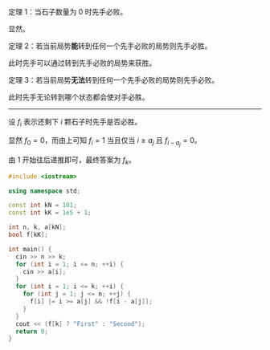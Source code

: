 定理 $1$：当石子数量为 $0$ 时先手必败。

显然。

定理 $2$：若当前局势**能**转到任何一个先手必败的局势则先手必胜。

此时先手可以通过转到先手必败的局势来获胜。

定理 $3$：若当前局势**无法**转到任何一个先手必败的局势则先手必败。

此时先手无论转到哪个状态都会使对手必胜。

---

设 $f_i$ 表示还剩下 $i$ 颗石子时先手是否必胜。

显然 $f_0=0$，而由上可知 $f_i=1$ 当且仅当 $i\ge a_j$ 且 $f_{i-a_j}=0$。

由 $1$ 开始往后递推即可，最终答案为 $f_k$。

```cpp
#include <iostream>

using namespace std;

const int kN = 101;
const int kK = 1e5 + 1;

int n, k, a[kN];
bool f[kK];

int main() {
  cin >> n >> k;
  for (int i = 1; i <= n; ++i) {
    cin >> a[i];
  }
  for (int i = 1; i <= k; ++i) {
    for (int j = 1; j <= n; ++j) {
      f[i] |= i >= a[j] && !f[i - a[j]];
    }
  }
  cout << (f[k] ? "First" : "Second");
  return 0;
}

```
